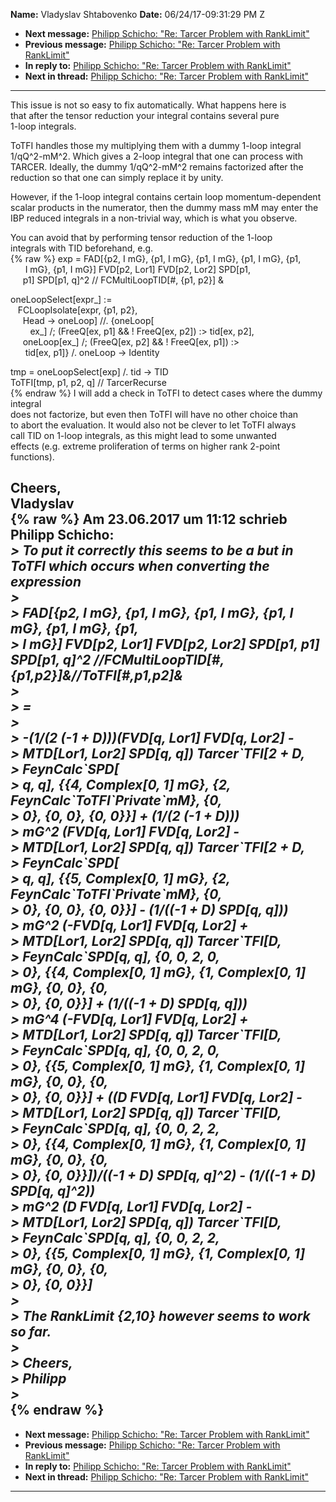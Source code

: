 **Name:** Vladyslav Shtabovenko
**Date:** 06/24/17-09:31:29 PM Z

  - **Next message:** [Philipp Schicho: "Re: Tarcer Problem with
    RankLimit"](1282.html)
  - **Previous message:** [Philipp Schicho: "Re: Tarcer Problem with
    RankLimit"](1280.html)
  - **In reply to:** [Philipp Schicho: "Re: Tarcer Problem with
    RankLimit"](1280.html)
  - **Next in thread:** [Philipp Schicho: "Re: Tarcer Problem with
    RankLimit"](1282.html)

-----

This issue is not so easy to fix automatically. What happens here is  
that after the tensor reduction your integral contains several pure  
1-loop integrals.  

ToTFI handles those my multiplying them with a dummy 1-loop integral  
1/qQ^2-mM^2. Which gives a 2-loop integral that one can process with  
TARCER. Ideally, the dummy 1/qQ^2-mM^2 remains factorized after the  
reduction so that one can simply replace it by unity.  

However, if the 1-loop integral contains certain loop
momentum-dependent  
scalar products in the numerator, then the dummy mass mM may enter the  
IBP reduced integrals in a non-trivial way, which is what you observe.  

You can avoid that by performing tensor reduction of the 1-loop  
integrals with TID beforehand, e.g.  
{% raw %}
exp = FAD[{p2, I mG}, {p1, I mG}, {p1, I mG}, {p1, I mG}, {p1,  
      I mG}, {p1, I mG}] FVD[p2, Lor1] FVD[p2, Lor2]
SPD[p1,  
     p1] SPD[p1, q]^2 // FCMultiLoopTID[\#, {p1,
p2}] &  

oneLoopSelect[expr\_] :=  
   FCLoopIsolate[expr, {p1, p2},  
     Head -\> oneLoop] //. {oneLoop[  
        ex\_] /; (FreeQ[ex, p1] && \! FreeQ[ex, p2])
:\> tid[ex, p2],  
     oneLoop[ex\_] /; (FreeQ[ex, p2] && \! FreeQ[ex,
p1]) :\>  
      tid[ex, p1]} /. oneLoop -\> Identity  

tmp = oneLoopSelect[exp] /. tid -\> TID  
ToTFI[tmp, p1, p2, q] // TarcerRecurse  
{% endraw %}
I will add a check in ToTFI to detect cases where the dummy integral  
does not factorize, but even then ToTFI will have no other choice than  
to abort the evaluation. It would also not be clever to let ToTFI
always  
call TID on 1-loop integrals, as this might lead to some unwanted  
effects (e.g. extreme proliferation of terms on higher rank 2-point  
functions).  

Cheers,  
Vladyslav  
{% raw %}
Am 23.06.2017 um 11:12 schrieb Philipp Schicho:  
*\> To put it correctly this seems to be a but in ToTFI which occurs
when converting the expression*  
*\>*  
*\> FAD[{p2, I mG}, {p1, I mG}, {p1, I mG}, {p1, I mG}, {p1, I mG},
{p1,*  
*\> I mG}] FVD[p2, Lor1] FVD[p2, Lor2] SPD[p1,
p1] SPD[p1, q]^2
//FCMultiLoopTID[\#,{p1,p2}]&//ToTFI[\#,p1,p2]&*  
*\>*  
*\> =*  
*\>*  
*\> -(1/(2 (-1 + D)))(FVD[q, Lor1] FVD[q, Lor2] -*  
*\> MTD[Lor1, Lor2] SPD[q, q]) Tarcer\`TFI[2 + D,*  
*\> FeynCalc\`SPD[*  
*\> q, q], {{4, Complex[0, 1] mG}, {2,
FeynCalc\`ToTFI\`Private\`mM}, {0,*  
*\> 0}, {0, 0}, {0, 0}}] + (1/(2 (-1 + D)))*  
*\> mG^2 (FVD[q, Lor1] FVD[q, Lor2] -*  
*\> MTD[Lor1, Lor2] SPD[q, q]) Tarcer\`TFI[2 + D,*  
*\> FeynCalc\`SPD[*  
*\> q, q], {{5, Complex[0, 1] mG}, {2,
FeynCalc\`ToTFI\`Private\`mM}, {0,*  
*\> 0}, {0, 0}, {0, 0}}] - (1/((-1 + D) SPD[q, q]))*  
*\> mG^2 (-FVD[q, Lor1] FVD[q, Lor2] +*  
*\> MTD[Lor1, Lor2] SPD[q, q]) Tarcer\`TFI[D,*  
*\> FeynCalc\`SPD[q, q], {0, 0, 2, 0,*  
*\> 0}, {{4, Complex[0, 1] mG}, {1, Complex[0, 1] mG},
{0, 0}, {0,*  
*\> 0}, {0, 0}}] + (1/((-1 + D) SPD[q, q]))*  
*\> mG^4 (-FVD[q, Lor1] FVD[q, Lor2] +*  
*\> MTD[Lor1, Lor2] SPD[q, q]) Tarcer\`TFI[D,*  
*\> FeynCalc\`SPD[q, q], {0, 0, 2, 0,*  
*\> 0}, {{5, Complex[0, 1] mG}, {1, Complex[0, 1] mG},
{0, 0}, {0,*  
*\> 0}, {0, 0}}] + ((D FVD[q, Lor1] FVD[q, Lor2]
-*  
*\> MTD[Lor1, Lor2] SPD[q, q]) Tarcer\`TFI[D,*  
*\> FeynCalc\`SPD[q, q], {0, 0, 2, 2,*  
*\> 0}, {{4, Complex[0, 1] mG}, {1, Complex[0, 1] mG},
{0, 0}, {0,*  
*\> 0}, {0, 0}}])/((-1 + D) SPD[q, q]^2) - (1/((-1 + D)
SPD[q, q]^2))*  
*\> mG^2 (D FVD[q, Lor1] FVD[q, Lor2] -*  
*\> MTD[Lor1, Lor2] SPD[q, q]) Tarcer\`TFI[D,*  
*\> FeynCalc\`SPD[q, q], {0, 0, 2, 2,*  
*\> 0}, {{5, Complex[0, 1] mG}, {1, Complex[0, 1] mG},
{0, 0}, {0,*  
*\> 0}, {0, 0}}]*  
*\>*  
*\> The RankLimit {2,10} however seems to work so far.*  
*\>*  
*\> Cheers,*  
*\> Philipp*  
*\>*  
{% endraw %}
-----

  - **Next message:** [Philipp Schicho: "Re: Tarcer Problem with
    RankLimit"](1282.html)
  - **Previous message:** [Philipp Schicho: "Re: Tarcer Problem with
    RankLimit"](1280.html)
  - **In reply to:** [Philipp Schicho: "Re: Tarcer Problem with
    RankLimit"](1280.html)
  - **Next in thread:** [Philipp Schicho: "Re: Tarcer Problem with
    RankLimit"](1282.html)

-----

